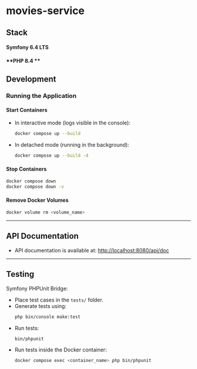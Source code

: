 # **movies-service**
## **Stack**
#### **Symfony 6.4 LTS**
#### **PHP 8.4 **
## **Development**
### **Running the Application**
#### **Start Containers**
- In interactive mode (logs visible in the console):
  ```sh
  docker compose up --build
  ```  
- In detached mode (running in the background):
  ```sh
  docker compose up --build -d
  ```
#### **Stop Containers**
```sh
docker compose down
docker compose down -v
```
#### **Remove Docker Volumes**
```sh
docker volume rm <volume_name>
```
---
## **API Documentation**
- API documentation is available at:
  [http://localhost:8080/api/doc](http://localhost:8080/api/doc)
---
## **Testing**
Symfony PHPUnit Bridge:
- Place test cases in the `tests/` folder.
- Generate tests using:
  ```sh
  php bin/console make:test
  ```  
- Run tests:
  ```sh
  bin/phpunit
  ```  
- Run tests inside the Docker container:
  ```sh
  docker compose exec <container_name> php bin/phpunit
  ```